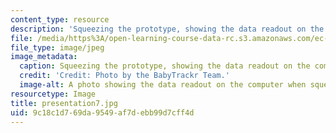 ```yaml
---
content_type: resource
description: 'Squeezing the prototype, showing the data readout on the computer. '
file: /media/https%3A/open-learning-course-data-rc.s3.amazonaws.com/ec-710-d-lab-medical-technologies-for-the-developing-world-spring-2010/9c18c1d769da9549af7debb99d7cff4d_presentation7.jpg
file_type: image/jpeg
image_metadata:
  caption: Squeezing the prototype, showing the data readout on the computer.
  credit: 'Credit: Photo by the BabyTrackr Team.'
  image-alt: A photo showing the data readout on the computer when squeezing the prototype.
resourcetype: Image
title: presentation7.jpg
uid: 9c18c1d7-69da-9549-af7d-ebb99d7cff4d
---
```

